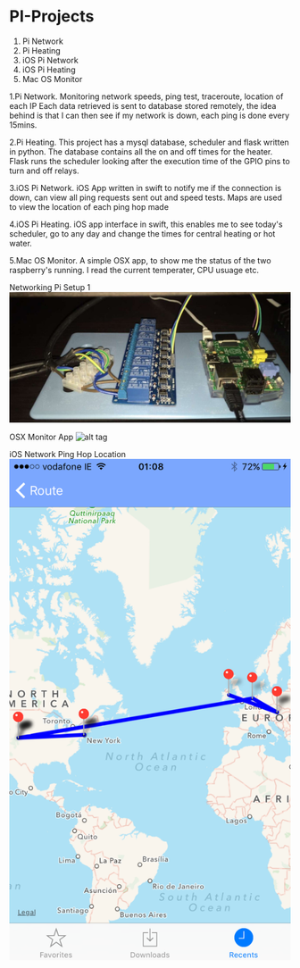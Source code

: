 # PI-Projects

1. Pi Network 
2. Pi Heating
3. iOS Pi Network
4. iOS Pi Heating
5. Mac OS Monitor

1.Pi Network. 
Monitoring network speeds, ping test, traceroute, location of each IP
Each data retrieved is sent to database stored remotely,
the idea behind is that I can then see if my network is down,
each ping is done every 15mins.

2.Pi Heating. 
This project has a mysql database, scheduler and flask written in python. 
The database contains all the on and off times for the heater. Flask runs the scheduler looking after
the execution time of the GPIO pins to turn and off relays.

3.iOS Pi Network. 
iOS App written in swift to notify me if the connection is down, can view all ping requests sent out and speed tests.
Maps are used to view the location of each ping hop made

4.iOS Pi Heating. 
iOS app interface in swift, this enables me to see today's scheduler, go to any day and change the times for
central heating or hot water.

5.Mac OS Monitor. 
A simple OSX app, to show me the status of the two raspberry's running. I read the current temperater, CPU usuage etc.

Networking Pi Setup 1
![alt tag](https://github.com/collegboi/PI-Monitor/blob/master/pi1.jpg)

OSX Monitor App
![alt tag](https://github.com/collegboi/PI-Monitor/blob/master/pi2.png)

iOS Network Ping Hop Location
![alt tag](https://github.com/collegboi/PI-Monitor/blob/master/pi3.png)
